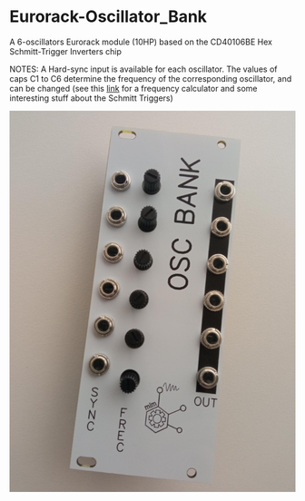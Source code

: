# Eurorack-Oscillator_Bank
A 6-oscillators Eurorack module (10HP) based on the CD40106BE Hex Schmitt-Trigger Inverters chip

NOTES: A Hard-sync input is available for each oscillator. The values of caps C1 to C6 determine the frequency
of the corresponding oscillator, and can be changed (see this [link]([url](https://www.talkingelectronics.com/pay/BEC-2/Page49.html)) for a frequency calculator and some
interesting stuff about the Schmitt Triggers)

![alt text](https://github.com/SlowProject/Eurorack-Oscillator_Bank/blob/main/pics/front.jpg)
